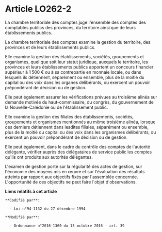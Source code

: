 # Article LO262-2

La chambre territoriale des comptes juge l'ensemble des comptes des comptables publics des provinces, du territoire ainsi que
de leurs établissements publics.

La chambre territoriale des comptes examine la gestion du territoire, des provinces et de leurs établissements publics.

Elle examine la gestion des établissements, sociétés, groupements et organismes, quel que soit leur statut juridique,
auxquels le territoire, les provinces et leurs établissements publics apportent un concours financier supérieur à 1 500 € ou
à sa contrepartie en monnaie locale, ou dans lesquels ils détiennent, séparément ou ensemble, plus de la moitié du capital ou
des voix dans les organes délibérants, ou exercent un pouvoir prépondérant de décision ou de gestion. 

Elle peut également assurer les vérifications prévues au troisième alinéa sur demande motivée du haut-commissaire, du
congrès, du gouvernement de la Nouvelle-Calédonie ou de l'établissement public. 

Elle examine la gestion des filiales des établissements, sociétés, groupements et organismes mentionnés au même troisième
alinéa, lorsque ces derniers détiennent dans lesdites filiales, séparément ou ensemble, plus de la moitié du capital ou des
voix dans les organismes délibérants, ou exercent un pouvoir prépondérant de décision ou de gestion. 

Elle peut également, dans le cadre du contrôle des comptes de l'autorité délégante, vérifier auprès des délégataires de
service public les comptes qu'ils ont produits aux autorités délégantes. 

L'examen de gestion porte sur la régularité des actes de gestion, sur l'économie des moyens mis en œuvre et sur l'évaluation
des résultats atteints par rapport aux objectifs fixés par l'assemblée concernée. L'opportunité de ces objectifs ne peut
faire l'objet d'observations.

**Liens relatifs à cet article**

	**Codifié par**:

	  - Loi n°94-1132 du 27 décembre 1994

	**Modifié par**:

	  - Ordonnance n°2016-1360 du 13 octobre 2016 - art. 39
